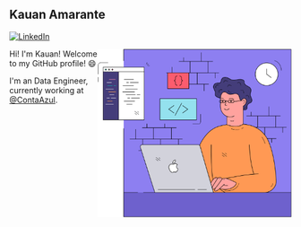 ## Kauan Amarante

[![LinkedIn](https://img.shields.io/badge/-Kauan_Amarante-555?logo=linkedin&style=for-the-badge&logoColor=0077B5)](https://www.linkedin.com/in/igorbrites)

<img src="https://github.com/KauanAmarante/KauanAmarante/blob/master/images/Coding illustration.png" align="right" height="300">

Hi! I'm Kauan! Welcome to my GitHub profile! :smile:

I'm an Data Engineer, currently working at [@ContaAzul](https://github.com/ContaAzul).

<!--
**KauanAmarante/KauanAmarante** is a ✨ _special_ ✨ repository because its `README.md` (this file) appears on your GitHub profile.

Here are some ideas to get you started:

- 🔭 I’m currently working on ...
- 🌱 I’m currently learning ...
- 👯 I’m looking to collaborate on ...
- 🤔 I’m looking for help with ...
- 💬 Ask me about ...
- 📫 How to reach me: ...
- 😄 Pronouns: ...
- ⚡ Fun fact: ...
-->
